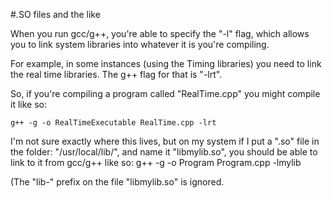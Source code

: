 #.SO files and the like

When you run gcc/g++, you're able to specify the "-l" flag, which allows you to link system libraries into whatever it is you're compiling.

For example, in some instances (using the Timing libraries) you need to link the real time libraries. The g++ flag for that is "-lrt".

So, if you're compiling a program called "RealTime.cpp" you might compile it like so:

    g++ -g -o RealTimeExecutable RealTime.cpp -lrt
    

I'm not sure exactly where this lives, but on my system if I put a ".so" file in the folder: "/usr/local/lib/", and name it "libmylib.so",
you should be able to link to it from gcc/g++ like so:
    g++ -g -o Program Program.cpp -lmylib
    
(The "lib-" prefix on the file "libmylib.so" is ignored.

